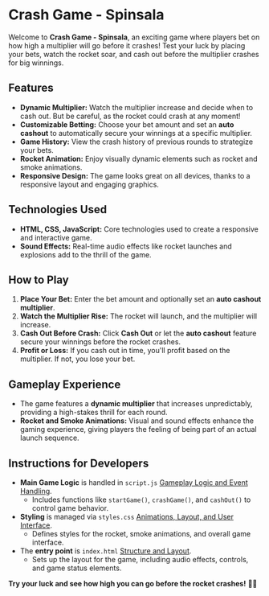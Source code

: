 # Crash Game - Spinsala

Welcome to **Crash Game - Spinsala**, an exciting game where players bet on how high a multiplier will go before it crashes! Test your luck by placing your bets, watch the rocket soar, and cash out before the multiplier crashes for big winnings.

## Features
- **Dynamic Multiplier:** Watch the multiplier increase and decide when to cash out. But be careful, as the rocket could crash at any moment!
- **Customizable Betting:** Choose your bet amount and set an **auto cashout** to automatically secure your winnings at a specific multiplier.
- **Game History:** View the crash history of previous rounds to strategize your bets.
- **Rocket Animation:** Enjoy visually dynamic elements such as rocket and smoke animations.
- **Responsive Design:** The game looks great on all devices, thanks to a responsive layout and engaging graphics.

## Technologies Used
- **HTML, CSS, JavaScript:** Core technologies used to create a responsive and interactive game.
- **Sound Effects:** Real-time audio effects like rocket launches and explosions add to the thrill of the game.

## How to Play
1. **Place Your Bet:** Enter the bet amount and optionally set an **auto cashout multiplier**.
2. **Watch the Multiplier Rise:** The rocket will launch, and the multiplier will increase.
3. **Cash Out Before Crash:** Click **Cash Out** or let the **auto cashout** feature secure your winnings before the rocket crashes.
4. **Profit or Loss:** If you cash out in time, you'll profit based on the multiplier. If not, you lose your bet.

## Gameplay Experience
- The game features a **dynamic multiplier** that increases unpredictably, providing a high-stakes thrill for each round.
- **Rocket and Smoke Animations:** Visual and sound effects enhance the gaming experience, giving players the feeling of being part of an actual launch sequence.

## Instructions for Developers
- **Main Game Logic** is handled in `script.js` [Gameplay Logic and Event Handling](script.js).
  - Includes functions like `startGame()`, `crashGame()`, and `cashOut()` to control game behavior.
- **Styling** is managed via `styles.css` [Animations, Layout, and User Interface](styles.css).
  - Defines styles for the rocket, smoke animations, and overall game interface.
- The **entry point** is `index.html` [Structure and Layout](index.html).
  - Sets up the layout for the game, including audio effects, controls, and game status elements.

**Try your luck and see how high you can go before the rocket crashes!** 🚀💥
